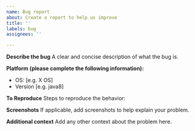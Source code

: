 ```yaml
---
name: Bug report
about: Create a report to help us improve
title: ''
labels: bug
assignees: ''

---
```


**Describe the bug**
A clear and concise description of what the bug is.

**Platform (please complete the following information):**
 - OS: [e.g. X OS]
 - Version [e.g. java8]

**To Reproduce**
Steps to reproduce the behavior:

**Screenshots**
If applicable, add screenshots to help explain your problem.

**Additional context**
Add any other context about the problem here.

